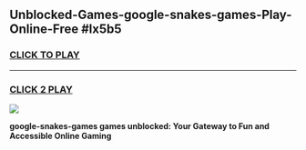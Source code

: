 
## Unblocked-Games-google-snakes-games-Play-Online-Free #lx5b5
<h3>
<a href="https://us.freeplayer.one?title=google-snakes-games&ref=10M">CLICK TO PLAY</a></h3>
<hr>

<h3>
<a href="https://us.freeplayer.one?title=google-snakes-games&ref=10M">CLICK 2 PLAY</a>
  
</h3>

<a href="https://us.freeplayer.one?title=google-snakes-games&ref=10M"><img src="https://clearcache.store/games.png"></a>


**google-snakes-games games unblocked: Your Gateway to Fun and Accessible Online Gaming**
